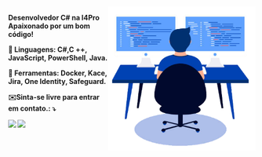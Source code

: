 <img src="https://github.com/vinicius-s-guedes/vinicius-s-guedes/blob/main/profile.png?raw=true" min-width="300px" max-width="300px" width="300px" align="right" alt="profile">

<p align="left"> 
  <strong>Desenvolvedor C# na I4Pro<br>
  Apaixonado por um bom código!
</p>

<p align="left">
  🚀 Linguagens: <strong>C#,C ++, JavaScript, PowerShell, Java.</strong>
</p>

<p align="left">
  💼 Ferramentas: <strong>Docker, Kace, Jira, One Identity, Safeguard.</strong>
</p>

<p align="left">
  ✉️Sinta-se livre para entrar em contato.: ⤵️
</p>

<p align="left">
  <a href="mailto:viniciusstguedes@gmail.com" alt="Gmail">
  <img src="https://img.shields.io/badge/-Gmail-FF0000?style=flat-square&labelColor=FF0000&logo=gmail&logoColor=white" /></a>

  <a href="https://linkedin.com/in/vinicius-s-guedes" alt="Linkedin">
  <img src="https://img.shields.io/badge/-Linkedin-0e76a8?style=flat-square&logo=Linkedin&logoColor=white&link=https://linkedin.com/in/vinicius-s-guedes" /></a>

</p>  
